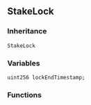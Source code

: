 ## StakeLock





### Inheritance

```
StakeLock
```

### Variables

```Solidity
uint256 lockEndTimestamp;
```

### Functions



